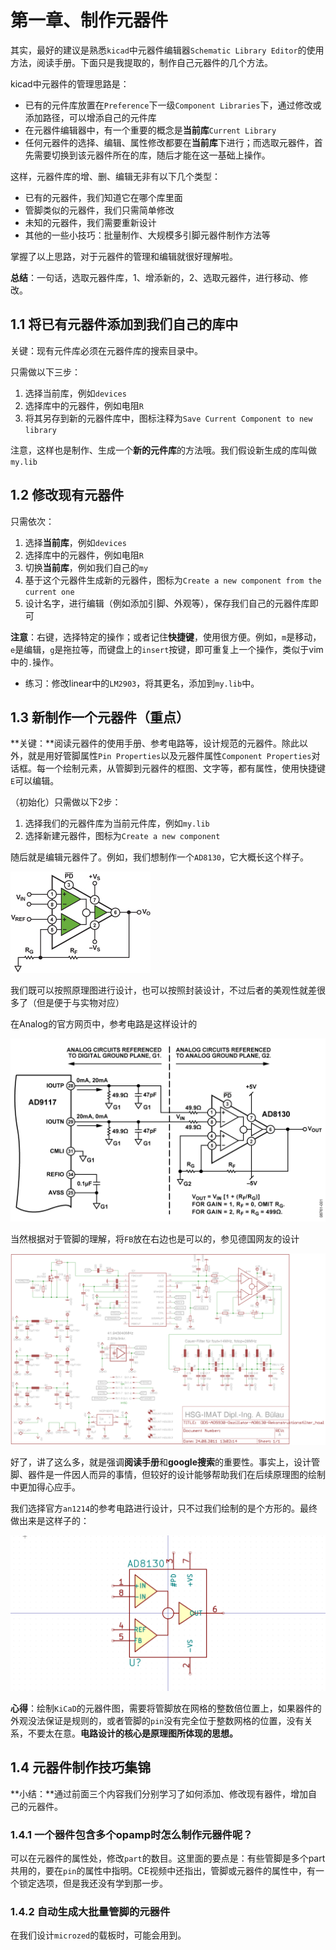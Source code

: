 # 第一章、制作元器件

其实，最好的建议是熟悉`kicad`中元器件编辑器`Schematic Library Editor`的使用方法，阅读手册。下面只是我提取的，制作自己元器件的几个方法。

kicad中元器件的管理思路是：

 - 已有的元件库放置在`Preference`下一级`Component Libraries`下，通过修改或添加路径，可以增添自己的元件库
 - 在元器件编辑器中，有一个重要的概念是**当前库**`Current Library`
 - 任何元器件的选择、编辑、属性修改都要在**当前库**下进行；而选取元器件，首先需要切换到该元器件所在的库，随后才能在这一基础上操作。

这样，元器件库的增、删、编辑无非有以下几个类型：

 - 已有的元器件，我们知道它在哪个库里面
 - 管脚类似的元器件，我们只需简单修改
 - 未知的元器件，我们需要重新设计
 - 其他的一些小技巧：批量制作、大规模多引脚元器件制作方法等

掌握了以上思路，对于元器件的管理和编辑就很好理解啦。

**总结**：一句话，选取元器件库，1、增添新的，2、选取元器件，进行移动、修改。

## 1.1 将已有元器件添加到我们自己的库中

关键：现有元件库必须在元器件库的搜索目录中。

只需做以下三步：

 1. 选择当前库，例如`devices`
 2. 选择库中的元器件，例如电阻`R`
 3. 将其另存到新的元器件库中，图标注释为`Save Current Component to new library`

注意，这样也是制作、生成一个**新的元件库**的方法哦。我们假设新生成的库叫做`my.lib`

## 1.2 修改现有元器件

只需依次：

 1. 选择**当前库**，例如`devices`
 2. 选择库中的元器件，例如电阻`R`
 3. 切换**当前库**，例如我们自己的`my`
 3. 基于这个元器件生成新的元器件，图标为`Create a new component from the current one`
 4. 设计名字，进行编辑（例如添加引脚、外观等），保存我们自己的元器件库即可

**注意**：右键，选择特定的操作；或者记住**快捷键**，使用很方便。例如，`m`是移动，`e`是编辑，`g`是拖拉等，而键盘上的`insert`按键，即可重复上一个操作，类似于vim中的`.`操作。

 - 练习：修改linear中的`LM2903`，将其更名，添加到`my.lib`中。

## 1.3 新制作一个元器件（重点）

**关键：**阅读元器件的使用手册、参考电路等，设计规范的元器件。除此以外，就是用好管脚属性`Pin Properties`以及元器件属性`Component Properties`对话框。每一个绘制元素，从管脚到元器件的框图、文字等，都有属性，使用快捷键`E`可以编辑。

（初始化）只需做以下2步：
 1. 选择我们的元器件库为当前元件库，例如`my.lib`
 2. 选择新建元器件，图标为`Create a new component`

随后就是编辑元器件了。例如，我们想制作一个`AD8130`，它大概长这个样子。

![AD8130](figs/AD8129_AD8130.jpg)

我们既可以按照原理图进行设计，也可以按照封装设计，不过后者的美观性就差很多了（但是便于与实物对应）

在Analog的官方网页中，参考电路是这样设计的

![an1214](figs/an1214.gif)

当然根据对于管脚的理解，将`FB`放在右边也是可以的，参见德国网友的设计

![DDS-AD5930-AD8130](figs/DDS-AD5930-AD8130-Rekonstruktionsfilter_hoal.png)

好了，讲了这么多，就是强调**阅读手册**和**google搜索**的重要性。事实上，设计管脚、器件是一件因人而异的事情，但较好的设计能够帮助我们在后续原理图的绘制中更加得心应手。

我们选择官方`an1214`的参考电路进行设计，只不过我们绘制的是个方形的。最终做出来是这样子的：

![AD8130](figs/AD8130_my.png)

**心得**：绘制`KiCaD`的元器件图，需要将管脚放在网格的整数倍位置上，如果器件的外观没法保证是规则的，或者管脚的`pin`没有完全位于整数网格的位置，没有关系，不要太在意。**电路设计的核心是原理图所体现的思想。**

## 1.4 元器件制作技巧集锦

**小结：**通过前面三个内容我们分别学习了如何添加、修改现有器件，增加自己的元器件。

### 1.4.1 一个器件包含多个opamp时怎么制作元器件呢？

可以在元器件的属性处，修改`part`的数目。这里面的要点是：有些管脚是多个part共用的，要在`pin`的属性中指明。CE视频中还指出，管脚或元器件的属性中，有一个锁定选项，但是我还没有学到那一步。

### 1.4.2 自动生成大批量管脚的元器件

在我们设计`microzed`的载板时，可能会用到。
